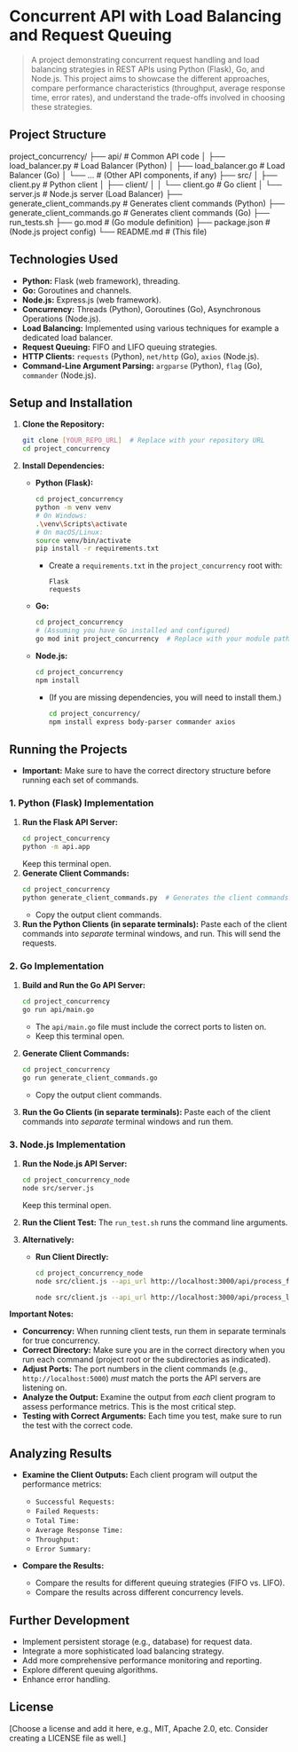 # Concurrent API with Load Balancing and Request Queuing

> A project demonstrating concurrent request handling and load balancing strategies in REST APIs using Python (Flask), Go, and Node.js. This project aims to showcase the different approaches, compare performance characteristics (throughput, average response time, error rates), and understand the trade-offs involved in choosing these strategies.

## Project Structure

project_concurrency/
├── api/ # Common API code
│ ├── load_balancer.py # Load Balancer (Python)
│ ├── load_balancer.go # Load Balancer (Go)
│ └── ... # (Other API components, if any)
├── src/
│ ├── client.py # Python client
│ ├── client/
│ │ └── client.go # Go client
│ └── server.js # Node.js server (Load Balancer)
├── generate_client_commands.py # Generates client commands (Python)
├── generate_client_commands.go # Generates client commands (Go)
├── run_tests.sh
├── go.mod # (Go module definition)
├── package.json # (Node.js project config)
└── README.md # (This file)




## Technologies Used

*   **Python:**  Flask (web framework), threading.
*   **Go:**  Goroutines and channels.
*   **Node.js:** Express.js (web framework).
*   **Concurrency:** Threads (Python), Goroutines (Go), Asynchronous Operations (Node.js).
*   **Load Balancing:** Implemented using various techniques for example a dedicated load balancer.
*   **Request Queuing:** FIFO and LIFO queuing strategies.
*   **HTTP Clients:**  `requests` (Python), `net/http` (Go), `axios` (Node.js).
*   **Command-Line Argument Parsing:** `argparse` (Python), `flag` (Go), `commander` (Node.js).

## Setup and Installation

1.  **Clone the Repository:**
    ```bash
    git clone [YOUR_REPO_URL]  # Replace with your repository URL
    cd project_concurrency
    ```

2.  **Install Dependencies:**

    *   **Python (Flask):**
        ```bash
        cd project_concurrency
        python -m venv venv
        # On Windows:
        .\venv\Scripts\activate
        # On macOS/Linux:
        source venv/bin/activate
        pip install -r requirements.txt
        ```
        *   Create a `requirements.txt` in the `project_concurrency` root with:
            ```
            Flask
            requests
            ```

    *   **Go:**
        ```bash
        cd project_concurrency
        # (Assuming you have Go installed and configured)
        go mod init project_concurrency  # Replace with your module path if needed
        ```

    *   **Node.js:**
        ```bash
        cd project_concurrency
        npm install
        ```

        *   (If you are missing dependencies, you will need to install them.)
            ```bash
            cd project_concurrency/
            npm install express body-parser commander axios
            ```

## Running the Projects

*   **Important:**  Make sure to have the correct directory structure before running each set of commands.

### 1. Python (Flask) Implementation

1.  **Run the Flask API Server:**
    ```bash
    cd project_concurrency
    python -m api.app
    ```
    Keep this terminal open.
2.  **Generate Client Commands:**
    ```bash
    cd project_concurrency
    python generate_client_commands.py  # Generates the client commands
    ```
    *   Copy the output client commands.
3.  **Run the Python Clients (in separate terminals):** Paste each of the client commands into *separate* terminal windows, and run. This will send the requests.

### 2. Go Implementation

1.  **Build and Run the Go API Server:**

    ```bash
    cd project_concurrency
    go run api/main.go
    ```
    *   The `api/main.go` file must include the correct ports to listen on.
    *   Keep this terminal open.
2.  **Generate Client Commands:**
    ```bash
    cd project_concurrency
    go run generate_client_commands.go
    ```
    *   Copy the output client commands.
3.  **Run the Go Clients (in separate terminals):** Paste each of the client commands into *separate* terminal windows and run them.

### 3. Node.js Implementation

1.  **Run the Node.js API Server:**
    ```bash
    cd project_concurrency_node
    node src/server.js
    ```
    Keep this terminal open.

2.  **Run the Client Test:** The `run_test.sh` runs the command line arguments.
3.  **Alternatively:**
    *   **Run Client Directly:**

        ```bash
        cd project_concurrency_node
        node src/client.js --api_url http://localhost:3000/api/process_fifo --num_requests 1000 --concurrency 50
        ```

        ```bash
        node src/client.js --api_url http://localhost:3000/api/process_lifo --num_requests 1000 --concurrency 50
        ```

**Important Notes:**

*   **Concurrency:** When running client tests, run them in separate terminals for true concurrency.
*   **Correct Directory:** Make sure you are in the correct directory when you run each command (project root or the subdirectories as indicated).
*   **Adjust Ports:** The port numbers in the client commands (e.g., `http://localhost:5000`) *must* match the ports the API servers are listening on.
*   **Analyze the Output:** Examine the output from *each* client program to assess performance metrics. This is the most critical step.
*   **Testing with Correct Arguments:** Each time you test, make sure to run the test with the correct code.

## Analyzing Results

*   **Examine the Client Outputs:**  Each client program will output the performance metrics:
    *   `Successful Requests:`
    *   `Failed Requests:`
    *   `Total Time:`
    *   `Average Response Time:`
    *   `Throughput:`
    *   `Error Summary:`

*   **Compare the Results:**
    *   Compare the results for different queuing strategies (FIFO vs. LIFO).
    *   Compare the results across different concurrency levels.

## Further Development

*   Implement persistent storage (e.g., database) for request data.
*   Integrate a more sophisticated load balancing strategy.
*   Add more comprehensive performance monitoring and reporting.
*   Explore different queuing algorithms.
*   Enhance error handling.

## License

[Choose a license and add it here, e.g., MIT, Apache 2.0, etc.  Consider creating a LICENSE file as well.]
